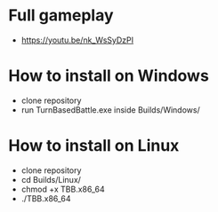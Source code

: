 # Full gameplay
- https://youtu.be/nk_WsSyDzPI

# How to install on Windows
- clone repository
- run TurnBasedBattle.exe inside Builds/Windows/

# How to install on Linux
- clone repository
- cd Builds/Linux/
- chmod +x TBB.x86_64
- ./TBB.x86_64